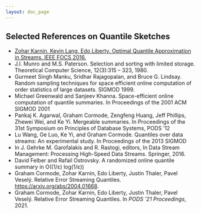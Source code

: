 ```yaml
---
layout: doc_page
---
```

<!--
    Licensed to the Apache Software Foundation (ASF) under one
    or more contributor license agreements.  See the NOTICE file
    distributed with this work for additional information
    regarding copyright ownership.  The ASF licenses this file
    to you under the Apache License, Version 2.0 (the
    "License"); you may not use this file except in compliance
    with the License.  You may obtain a copy of the License at

      http://www.apache.org/licenses/LICENSE-2.0

    Unless required by applicable law or agreed to in writing,
    software distributed under the License is distributed on an
    "AS IS" BASIS, WITHOUT WARRANTIES OR CONDITIONS OF ANY
    KIND, either express or implied.  See the License for the
    specific language governing permissions and limitations
    under the License.
-->
## Selected References on Quantile Sketches

* [Zohar Karnin, Kevin Lang, Edo Liberty. Optimal Quantile Approximation in Streams. IEEE FOCS 2016.]({{site.docs_pdf_dir}}/Quantiles_KLL.pdf)
* J.I. Munro and M.S. Paterson. Selection and sorting with limited storage. Theoretical Computer Science, 12(3):315 – 323, 1980.
* Gurmeet Singh Manku, Sridhar Rajagopalan, and Bruce G. Lindsay. Random sampling techniques for space efficient online computation of order statistics of large datasets. SIGMOD 1999.
* Michael Greenwald and Sanjeev Khanna. Space-efficient online computation of quantile summaries. In Proceedings of the 2001 ACM SIGMOD 2001 
* Pankaj K. Agarwal, Graham Cormode, Zengfeng Huang, Jeff Phillips, Zhewei Wei, and Ke Yi. Mergeable summaries. In Proceedings of the 31st Symposium on Principles of Database Systems, PODS ’12
* Lu Wang, Ge Luo, Ke Yi, and Graham Cormode. Quantiles over data streams: An experimental study. In Proceedings of the 2013 SIGMOD 
* In J. Gehrke M. Garofalakis and R. Rastogi, editors, In Data Stream Management: Processing High-Speed Data Streams. Springer, 2016.
* David Felber and Rafail Ostrovsky. A randomized online quantile summary in O((1/ε) log(1/ε))
* Graham Cormode, Zohar Karnin, Edo Liberty, Justin Thaler, Pavel Veselý. Relative Error Streaming Quantiles. https://arxiv.org/abs/2004.01668.
* Graham Cormode, Zohar Karnin, Edo Liberty, Justin Thaler, Pavel Veselý. Relative Error Streaming Quantiles. In *PODS '21 Proceedings*, 2021.
